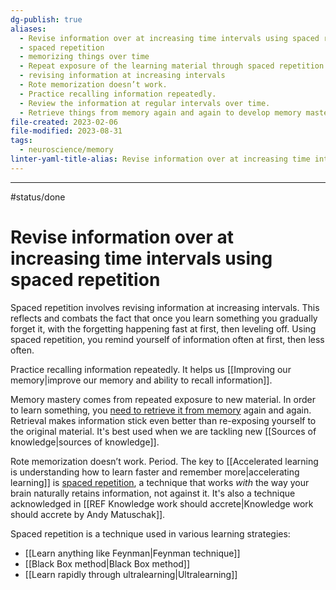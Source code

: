```yaml
---
dg-publish: true
aliases:
  - Revise information over at increasing time intervals using spaced repetition
  - spaced repetition
  - memorizing things over time
  - Repeat exposure of the learning material through spaced repetition.
  - revising information at increasing intervals
  - Rote memorization doesn’t work.
  - Practice recalling information repeatedly.
  - Review the information at regular intervals over time.
  - Retrieve things from memory again and again to develop memory mastery.
file-created: 2023-02-06
file-modified: 2023-08-31
tags:
  - neuroscience/memory
linter-yaml-title-alias: Revise information over at increasing time intervals using spaced repetition
---
```

---

#status/done

# Revise information over at increasing time intervals using spaced repetition

Spaced repetition involves revising information at increasing intervals. This reflects and combats the fact that once you learn something you gradually forget it, with the forgetting happening fast at first, then leveling off. Using spaced repetition, you remind yourself of information often at first, then less often.

Practice recalling information repeatedly. It helps us [[Improving our memory|improve our memory and ability to recall information]].

Memory mastery comes from repeated exposure to new material. In order to learn something, you [need to retrieve it from memory](https://fs.blog/2015/11/to-learn-retrieve-make-it-stick/) again and again. Retrieval makes information stick even better than re-exposing yourself to the original material. It's best used when we are tackling new [[Sources of knowledge|sources of knowledge]].

Rote memorization doesn’t work. Period. The key to [[Accelerated learning is understanding how to learn faster and remember more|accelerating learning]] is [spaced repetition](https://fs.blog/2018/12/spacing-effect/), a technique that works _with_ the way your brain naturally retains information, not against it. It's also a technique acknowledged in [[REF Knowledge work should accrete|Knowledge work should accrete by Andy Matuschak]].

Spaced repetition is a technique used in various learning strategies:
- [[Learn anything like Feynman|Feynman technique]]
- [[Black Box method|Black Box method]]
- [[Learn rapidly through ultralearning|Ultralearning]]
